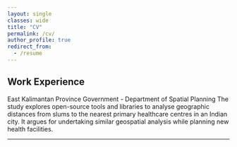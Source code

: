 ```yaml
---
layout: single
classes: wide
title: "CV"
permalink: /cv/
author_profile: true
redirect_from:
  - /resume
---
```


## Work Experience

East Kalimantan Province Government - Department of Spatial Planning
The study explores open-source tools and libraries to analyse geographic distances from slums to the nearest primary healthcare centres in an Indian city. It argues for undertaking similar geospatial analysis while planning new health facilities.
<br>
<hr/>
